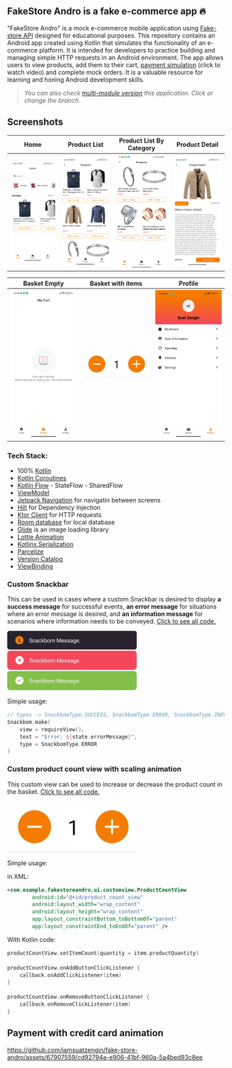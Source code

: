 ## FakeStore Andro is a fake e-commerce app 🔥

"FakeStore Andro" is a mock e-commerce mobile application using [Fake-store API](https://fakestoreapi.com/) designed for educational purposes. This repository contains an Android app created using Kotlin that simulates the functionality of an e-commerce platform. It is intended for developers to practice building and managing simple HTTP requests in an Android environment. The app allows users to view products, add them to their cart, [payment simulation](#payment-with-credit-card-animation) (click to watch video) and complete mock orders. It is a valuable resource for learning and honing Android development skills.

> _You can also check <a href="https://github.com/iamsuatzengin/fake-store-andro/tree/multi-module">multi-module version</a> this application. Click or change the branch._

## Screenshots

| Home          | Product List           | Product List By Category  | Product Detail       |
| ------------- |   :-------------:      | :-----:                   | :-------------:      |
| <img src="ss/home.jpg" width="200px"> </img>      | <img src="ss/product-list.jpg" width="200px"> </img> |<img src="ss/products-by-category.jpg" width="200px"> </img> | <img src="ss/product-detail.jpg" width="200px"> </img>      |

| Basket Empty           | Basket with items  |  Profile       | 
|:-------------:         | :-----:            | :-------------:|
| <img src="ss/basket-empty.jpg" width="200px"> </img> |<img src="ss/basket.jpg" width="200px"> </img> | <img src="ss/profile.jpg" width="200px"> </img>      | 


### Tech Stack: 
* 100% [Kotlin](https://kotlinlang.org/)
* [Kotlin Coroutines](https://kotlinlang.org/docs/coroutines-overview.html)
* [Kotlin Flow](https://kotlinlang.org/docs/flow.html) - StateFlow - SharedFlow
* [ViewModel](https://developer.android.com/topic/libraries/architecture/viewmodel)
* [Jetpack Navigation](https://developer.android.com/guide/navigation) for navigatin between screens
* [Hilt](https://developer.android.com/training/dependency-injection/hilt-android) for Dependency Injection
* [Ktor Client](https://ktor.io/docs/create-client.html) for HTTP requests
* [Room database](https://developer.android.com/training/data-storage/room) for local database
* [Glide](https://github.com/bumptech/glide) is an image loading library
* [Lottie Animation](https://lottiefiles.com/)
* [Kotlinx.Serialization](https://github.com/Kotlin/kotlinx.serialization)
* [Parcelize](https://developer.android.com/kotlin/parcelize)
* [Version Catalog](https://developer.android.com/build/migrate-to-catalogs)
* [ViewBinding](https://developer.android.com/topic/libraries/view-binding)

### Custom Snackbar
This can be used in cases where a custom Snackbar is desired to display <b>a success message</b> for successful events, <b>an error message</b> for situations where an error message is desired, and <b>an information message</b> for scenarios where information needs to be conveyed. [Click to see all code.](https://github.com/iamsuatzengin/fake-store-andro/tree/master/app/src/main/java/com/example/fakestoreandro/ui/customview/snackbar)

<img src="ss/info.jpg" width="300px"> </img> <img src="ss/error.jpg" width="300px"> </img> <img src="ss/success.jpg" width="300px"> </img>

Simple usage:

```kt
// types -> SnackbomType.SUCCESS, SnackbomType.ERROR, SnackbomType.INFO
Snackbom.make(
    view = requireView(),
    text = "Error: ${state.errorMessage}",
    type = SnackbomType.ERROR
)
```

### Custom product count view with scaling animation
This custom view can be used to increase or decrease the product count in the basket. [Click to see all code.](https://github.com/iamsuatzengin/fake-store-andro/blob/master/app/src/main/java/com/example/fakestoreandro/ui/customview/ProductCountView.kt)

<img src="ss/basket-count.jpg" width="300px"> </img>

Simple usage:

in XML:
```xml
<com.example.fakestoreandro.ui.customview.ProductCountView
        android:id="@+id/product_count_view"
        android:layout_width="wrap_content"
        android:layout_height="wrap_content"
        app:layout_constraintBottom_toBottomOf="parent"
        app:layout_constraintEnd_toEndOf="parent" />

```

With Kotlin code: 

```kt
productCountView.setItemCount(quantity = item.productQuantity)

productCountView.onAddButtonClickListener {
    callback.onAddClickListener(item)
}

productCountView.onRemoveButtonClickListener {
    callback.onRemoveClickListener(item)
}
```

## Payment with credit card animation
https://github.com/iamsuatzengin/fake-store-andro/assets/67907559/cd92794a-e906-41bf-960a-5a4bed93c8ee

